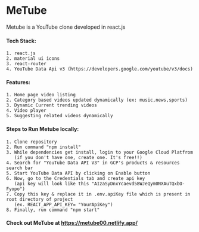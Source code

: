 
# MeTube 

Metube is a YouTube clone developed in react.js

#### Tech Stack:
    1. react.js
    2. material ui icons
    3. react-router
    4. YouTube Data Api v3 (https://developers.google.com/youtube/v3/docs)

#### Features:
    1. Home page video listing
    2. Category based videos updated dynamically (ex: music,news,sports)
    3. Dynamic Current trending videos
    4. Video player
    5. Suggesting related videos dynamically

#### Steps to Run Metube locally:
    1. Clone repository
    2. Run command "npm install"
    3. While dependencies get install, login to your Google Cloud Platfrom 
       (if you don't have one, create one. It's free!!)
    4. Search for "YouTube Data API V3" in GCP's products & resources search bar
    5. Start YouTube Data API by clicking on Enable button
    6. Now, go to the Credentials tab and create api key
       (api key will look like this "AIzaSyDnxYcaevd58WJeQym0NXAuTQxbO-Fyopo")
    7. Copy this key & replace it in .env.apiKey file which is present in root directory of project
       (ex. REACT_APP_API_KEY= "YourApiKey")
    8. Finally, run command "npm start" 

#### Check out MeTube at https://metube00.netlify.app/
